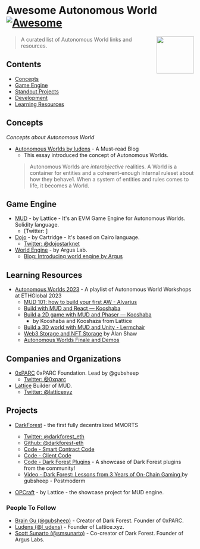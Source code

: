 # Awesome Autonomous World [![Awesome](https://awesome.re/badge.svg)](https://awesome.re)

[<img src="webxr-logo.svg" align="right" width="100">](https://immersiveweb.dev/)

> A curated list of Autonomous World links and resources.


## Contents

- [Concepts](#concepts)
- [Game Engine](#tools)
- [Standout Projects](#projects)
- [Development](#development)
- [Learning Resources](#learning-resources)
  
## Concepts

*Concepts about Autonomous World*

- [Autonomous Worlds by ludens](https://0xparc.org/blog/autonomous-worlds) - A Must-read Blog
    - This essay introduced the concept of Autonomous Worlds. 
    > Autonomous Worlds are *interobjective* realities. 
    > A World is a container for entities and a coherent-enough internal ruleset about how they behave1. When a system of entities and rules comes to life, it becomes a World.


## Game Engine

- [MUD](https://github.com/latticexyz/mud) - by Lattice - It's an EVM Game Engine for Autonomous Worlds. Solidity language. 
    - [Twitter: ]
- [Dojo](https://github.com/dojoengine/dojo) - by Cartridge - It's based on Cairo language. 
    - [Twitter: @dojostarknet](https://twitter.com/dojostarknet)
- [World Engine](https://github.com/Argus-Labs/world-engine) - by Argus Lab. 
    - [Blog: Introducing world engine by Argus](https://blog.argus.gg/world-engine/)

## Learning Resources
- [Autonomous Worlds 2023](https://www.youtube.com/playlist?list=PLXzKMXK2aHh5UD8XUx0B7x_s-QPGrHdl-) - A playlist of Autonomous World Workshops at ETHGlobal 2023
    - [MUD 101: how to build your first AW - Alvarius](https://www.youtube.com/watch?v=eaLv0FNEf8A)  
    - [Build with MUD and React — Kooshaba](https://www.youtube.com/watch?v=tUBAZUM7a_A)
    - [Build a 2D game with MUD and Phaser — Kooshaba](https://www.youtube.com/watch?v=8uzxUZVV1Tc) 
        - by Kooshaba and Kooshaza from Lattice
    - [Build a 3D world with MUD and Unity - Lermchair](https://www.youtube.com/watch?v=39ML4l5etmI)
    - [Web3 Storage and NFT Storage]() by Alan Shaw
    - [Autonomous Worlds Finale and Demos](https://www.youtube.com/watch?v=rvGbHIw6_MQ)


## Companies and Organizations

- [0xPARC](https://0xparc.org/) 0xPARC Foundation. Lead by @gubsheep
    - [Twitter: @0xparc](https://twitter.com/0xparc)
- [Lattice](https://lattice.xyz/) Builder of MUD. 
    - [Twitter: @latticexyz](https://twitter.com/latticexyz)

## Projects

- [DarkForest](https://zkga.me/) - the first fully decentralized MMORTS
    - [Twitter: @darkforest_eth](https://twitter.com/darkforest_eth)
    - [Github: @darkforest-eth](https://github.com/darkforest-eth)
    - [Code - Smart Contract Code](https://github.com/darkforest-eth/eth) 
    - [Code - Client Code](https://github.com/darkforest-eth/client) 
    - [Code - Dark Forest Plugins](https://github.com/darkforest-eth/plugins) - A showcase of Dark Forest plugins from the community!
    - [Video - Dark Forest: Lessons from 3 Years of On-Chain Gaming ](https://www.youtube.com/watch?v=z7V830zndoA) by gubsheep - Postmoderm

- [OPCraft](https://opcraft.mud.dev/) - by Lattice - the showcase project for MUD engine. 

### People To Follow

- [Brain Gu (@gubsheep)](https://twitter.com/gubsheep) - Creator of Dark Forest. Founder of 0xPARC.
- [Ludens (@l_udens)](https://twitter.com/l_udens) - Founder of Lattice.xyz. 
- [Scott Sunarto (@smsunarto)](https://twitter.com/smsunarto) - Co-creator of Dark Forest. Founder of Argus Labs. 
